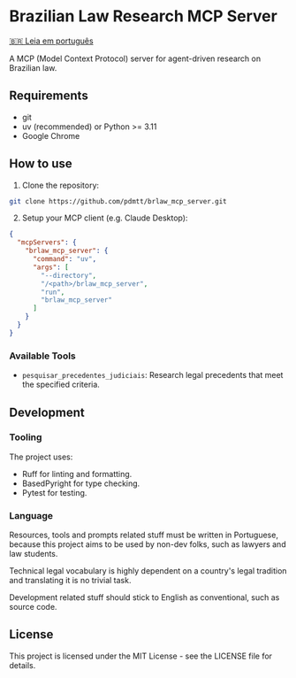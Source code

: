 # Brazilian Law Research MCP Server

[🇧🇷 Leia em português](README.br.md)

A MCP (Model Context Protocol) server for agent-driven research on Brazilian law.

## Requirements

- git
- uv (recommended) or Python >= 3.11
- Google Chrome

## How to use

1. Clone the repository:
```bash
git clone https://github.com/pdmtt/brlaw_mcp_server.git
```

2. Setup your MCP client (e.g. Claude Desktop):
```json
{
  "mcpServers": {
    "brlaw_mcp_server": {
      "command": "uv",
      "args": [
        "--directory",
        "/<path>/brlaw_mcp_server",
        "run",
        "brlaw_mcp_server"
      ]
    }
  }
}
```

### Available Tools

- `pesquisar_precedentes_judiciais`: Research legal precedents that meet the specified criteria.

## Development

### Tooling

The project uses:
- Ruff for linting and formatting.
- BasedPyright for type checking.
- Pytest for testing.

### Language

Resources, tools and prompts related stuff must be written in Portuguese, because this project aims 
to be used by non-dev folks, such as lawyers and law students. 

Technical legal vocabulary is highly dependent on a country's legal tradition and translating it is 
no trivial task.

Development related stuff should stick to English as conventional, such as source code.

## License

This project is licensed under the MIT License - see the LICENSE file for details.